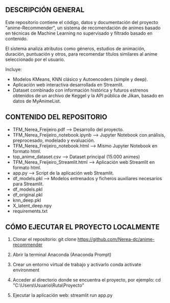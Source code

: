DESCRIPCIÓN GENERAL
-----------------------------------------------------------
Este repositorio contiene el código, datos y documentación 
del proyecto "anime-Recommender", un sistema de 
recomendación de animes basado en técnicas de Machine Learning 
no supervisado y filtrado basado en contenido.

El sistema analiza atributos como géneros, estudios de 
animación, duración, puntuación y otros, para recomendar 
títulos similares al anime seleccionado por el usuario.

Incluye:
- Modelos KMeans, KNN clásico y Autoencoders (simple y deep).
- Aplicación web interactiva desarrollada en Streamlit.
- Dataset combinado con información histórica y futuros estrenos 
  obtenidos de un archivo de Keggel y la API pública de Jikan,
  basado en datos de MyAnimeList.


CONTENIDO DEL REPOSITORIO
-----------------------------------------------------------------------------------------------------------------
- TFM_Nerea_Freijeiro.pdf		--> Desarrollo del proyecto.	
- TFM_Nerea_Freijeiro_notebook.ipynb    --> Jupyter Notebook con análisis, preprocesado, modelado y evaluación.
- TFM_Nerea_Freijeiro_notebook.html	--> Mismo Jupyter Notebook en formato html.
- top_anime_dataset.csv      		--> Dataset principal (15.000 animes)
- TFM_Nerea_Freijeiro_Streamlit.html	--> Aplicación web Streamlit en formato html.
- app.py                     		--> Script de la aplicación web Streamlit.                                	
- df_models.pkl               		--> Modelos entrenados y ficheros auxiliares necesarios para Streamlit.
- df_models.pkl
- df_original.pkl
- knn_deep.pkl
- X_latent_deep.npy
- requirements.txt


CÓMO EJECUTAR EL PROYECTO LOCALMENTE
-----------------------------------------------------------
1. Clonar el repositorio:
   git clone https://github.com/Nerea-dc/anime-recommender

2. Abrir la terminal Anaconda (Anaconda Prompt)

3. Crear un entorno virtual de trabajo y activarlo
   conda activate environment

4. Acceder al directorio donde se encuentra el proyecto, por ejemplo:
   cd "C:\Users\Usuario\Ruta\Proyecto"

5. Ejecutar la aplicación web:
   streamlit run app.py
